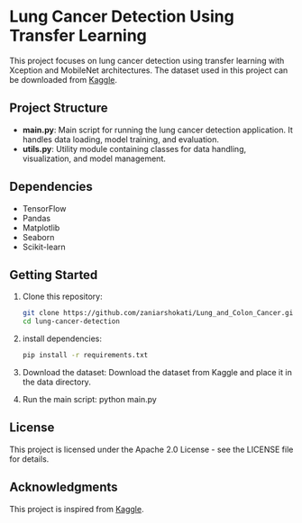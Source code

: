 # Lung Cancer Detection Using Transfer Learning

This project focuses on lung cancer detection using transfer learning with Xception and MobileNet architectures. The dataset used in this project can be downloaded from [Kaggle](https://www.kaggle.com/datasets/andrewmvd/lung-and-colon-cancer-histopathological-images/data).

## Project Structure

- **main.py**: Main script for running the lung cancer detection application. It handles data loading, model training, and evaluation.
- **utils.py**: Utility module containing classes for data handling, visualization, and model management.
  
## Dependencies

- TensorFlow
- Pandas
- Matplotlib
- Seaborn
- Scikit-learn

## Getting Started

1. Clone this repository:

   ```bash
   git clone https://github.com/zaniarshokati/Lung_and_Colon_Cancer.git
   cd lung-cancer-detection

2. install dependencies:
    
    ```bash
    pip install -r requirements.txt

3. Download the dataset:
    Download the dataset from Kaggle and place it in the data directory.

4. Run the main script:
    python main.py

## License

This project is licensed under the Apache 2.0 License - see the LICENSE file for details.

## Acknowledgments

This project is inspired from [Kaggle](https://www.kaggle.com/code/soyabulislamlincoln/lung-and-colon-cancer-xceptionnet-mobilenet).